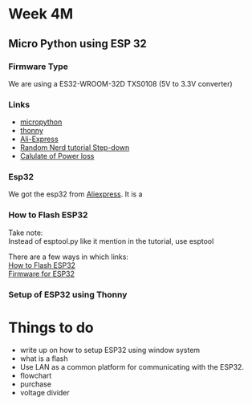 # Week 4M
## Micro Python using ESP 32
### Firmware Type
We are using a ES32-WROOM-32D
TXS0108 (5V to 3.3V converter)
### Links
* [micropython](https://docs.micropython.org/en/latest/)
* [thonny](https://thonny.org/)
* [Ali-Express](https://www.aliexpress.com/item/32864722159.html?spm=a2g0o.productlist.0.0.6adf22437KMQF2&algo_pvid=59218ce0-d4fa-4c6d-96d5-f2ee9141faf3&algo_expid=59218ce0-d4fa-4c6d-96d5-f2ee9141faf3-5&btsid=5377d439-aa83-4940-a870-bc76197c661c&ws_ab_test=searchweb0_0,searchweb201602_2,searchweb201603_55)
* [Random Nerd tutorial Step-down](https://randomnerdtutorials.com/how-to-level-shift-5v-to-3-3v/)
* [Calulate of Power loss](http://mustcalculate.com/electronics/automaticresistivevoltagedivider.php?vin=5&vout=3.3&eser=E96&rmin=1k&rmax=100k)

### Esp32
We got the esp32 from [Aliexpress](https://www.aliexpress.com/item/32864722159.html?spm=a2g0o.productlist.0.0.6adf22437KMQF2&algo_pvid=59218ce0-d4fa-4c6d-96d5-f2ee9141faf3&algo_expid=59218ce0-d4fa-4c6d-96d5-f2ee9141faf3-5&btsid=5377d439-aa83-4940-a870-bc76197c661c&ws_ab_test=searchweb0_0,searchweb201602_2,searchweb201603_55). It is a
### How to Flash ESP32
Take note:    
Instead of esptool.py like it mention in the tutorial, use esptool

There are a few ways in which
links:  
[How to Flash ESP32](https://randomnerdtutorials.com/flashing-micropython-firmware-esptool-py-esp32-esp8266/)   
[Firmware for ESP32](http://micropython.org/download#esp32)



### Setup of ESP32 using Thonny



# Things to do
* write up on how to setup ESP32 using window system
* what is a flash
* Use LAN as a common platform for communicating with the ESP32.
* flowchart
* purchase
* voltage divider
